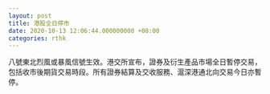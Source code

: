 ```yaml
---
layout: post
title: 港股全日停市
date: 2020-10-13 12:06:44.000000000 +08:00
categories: rthk
---
```


八號東北烈風或暴風信號生效。港交所宣布，證券及衍生產品市場全日暫停交易，包括收市後期貨交易時段。所有證券結算及交收服務、滬深港通北向交易今日亦暫停。
